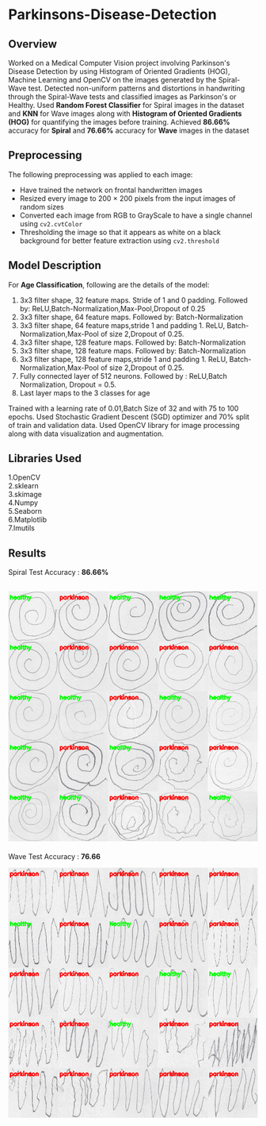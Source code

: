 # Parkinsons-Disease-Detection

## Overview

Worked on a Medical Computer Vision project involving Parkinson's Disease Detection by using Histogram of Oriented Gradients (HOG), Machine Learning and OpenCV on the images generated by the Spiral-Wave test.
Detected non-uniform patterns and distortions in handwriting through the Spiral-Wave tests and classified images as Parkinson's or Healthy.
Used **Random Forest Classifier** for Spiral images in the dataset and **KNN** for Wave images along with **Histogram of Oriented Gradients (HOG)** for quantifying the images before training. Achieved **86.66%** accuracy for **Spiral** and **76.66%** accuracy for **Wave** images in the dataset  

## Preprocessing
The following preprocessing was applied to each image:

- Have trained the network on frontal handwritten images
- Resized every image to 200 × 200 pixels from the input images of random sizes
- Converted each image from RGB to GrayScale to have a single channel using `cv2.cvtColor`
- Thresholding the image so that it appears as white on a black background for better feature extraction using `cv2.threshold`

## Model Description
For **Age Classification**, following are the details of the model: 

1. 3x3 filter shape, 32 feature maps. Stride of 1 and 0 padding. Followed by: ReLU,Batch-Normalization,Max-Pool,Dropout of 0.25
2. 3x3 filter shape, 64 feature maps. Followed by: Batch-Normalization
3. 3x3 filter shape, 64 feature maps,stride 1 and padding 1. ReLU, Batch-Normalization,Max-Pool of size 2,Dropout of 0.25.
4. 3x3 filter shape, 128 feature maps. Followed by: Batch-Normalization
5. 3x3 filter shape, 128 feature maps. Followed by: Batch-Normalization
6. 3x3 filter shape, 128 feature maps,stride 1 and padding 1. ReLU, Batch-Normalization,Max-Pool of size 2,Dropout of 0.25.
7. Fully connected layer of 512 neurons. Followed by : ReLU,Batch Normalization, Dropout = 0.5. 
8. Last layer maps to the 3 classes for age

Trained with a learning rate of 0.01,Batch Size of 32 and with 75 to 100 epochs.
Used Stochastic Gradient Descent (SGD) optimizer and 70% split of train and validation data.
Used OpenCV library for image processing along with data visualization and augmentation.

## Libraries Used
1.OpenCV</br>
2.sklearn</br>
3.skimage</br>
4.Numpy</br>
5.Seaborn</br>
6.Matplotlib</br>
7.Imutils</br>

## Results

Spiral Test Accuracy : **86.66%**

![](output_images/spiral_output_montage.png)
---

Wave Test Accuracy : **76.66**

![](output_images/wave_output_montage2.png)

